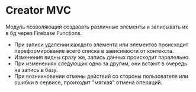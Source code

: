 # Creator MVC
Модуль позволяющий создавать различные элементы и записывать их в бд через Firebase Functions. 
- При записи удалении каждого элемента или элементов происходит переформирование всего списка в зависимости от контекста.
- Изменения видны сразу же, запись данных происходит паралельно.
- При изменениях следующих одно за другим, они встают в очередь на запись в базу. 
- При возникновении отмены действий со стороны пользователя или ошибки в сервисе, проиходит "мягкая" отмена операций. 